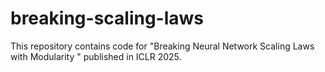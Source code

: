 # breaking-scaling-laws
This repository contains code for "Breaking Neural Network Scaling Laws with Modularity " published in ICLR 2025.
